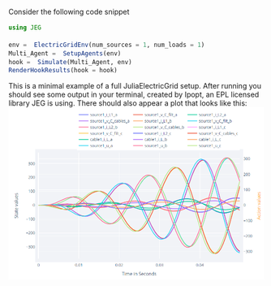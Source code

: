 Consider the following code snippet


```julia
using JEG

env =  ElectricGridEnv(num_sources = 1, num_loads = 1)
Multi_Agent =  SetupAgents(env)
hook =  Simulate(Multi_Agent, env)
RenderHookResults(hook = hook)
```

This is a minimal example of a full JuliaElectricGrid setup. After running you should see some output in your terminal, created by Ipopt, an EPL licensed library JEG is using. There should also appear a plot that looks like this:
![output of the minimal example](./assets/output1.png)